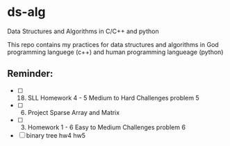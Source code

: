 # ds-alg
Data Structures and Algorithms in C/C++ and python

This repo contains my practices for data structures and algorithms in God programming languege (c++) and human programming langueage (python) 

## Reminder: 

- [ ] 18. SLL Homework 4 - 5 Medium to Hard Challenges problem 5
- [ ] 6. Project Sparse Array and Matrix
- [ ] 3. Homework 1 - 6 Easy to Medium Challenges problem 6
- [ ] binary tree hw4 hw5

